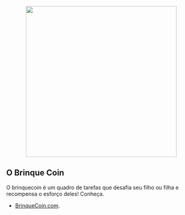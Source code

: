 <p align="center"><img src="https://brinquecoin.com/wp-content/uploads/2019/11/transparent.png" width="400"></p>

## O Brinque Coin

O brinquecoin é um quadro de tarefas que desafia seu filho ou filha e recompensa o esforço deles! Conheça.

- [BrinqueCoin.com](https://brinquecoin.com).

